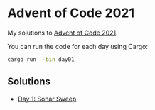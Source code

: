 # Advent of Code 2021

My solutions to [Advent of Code 2021](https://adventofcode.com/2021).

You can run the code for each day using Cargo:

```bash
cargo run --bin day01
```

## Solutions
- [Day 1: Sonar Sweep](day01)
